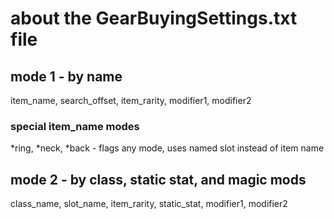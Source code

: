 # about the GearBuyingSettings.txt file

## mode 1 - by name

item_name, search_offset, item_rarity, modifier1, modifier2

### special item_name modes

*ring, *neck, *back - flags any mode, uses named slot instead of item name

## mode 2 - by class, static stat, and magic mods

class_name, slot_name, item_rarity, static_stat, modifier1, modifier2


